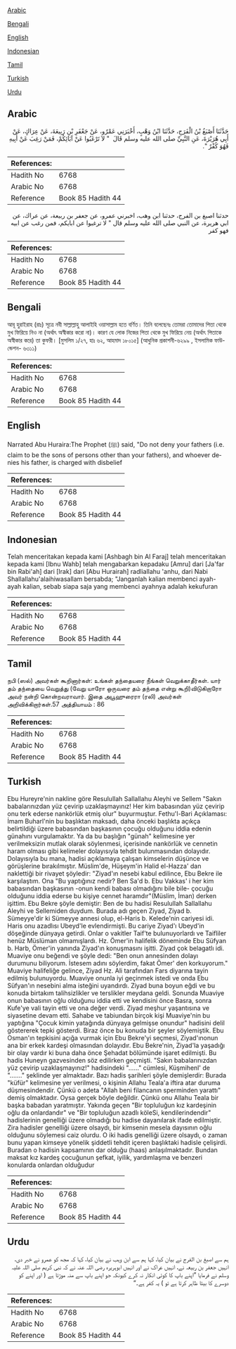 [Arabic](#arabic)

[Bengali](#bengali)

[English](#english)

[Indonesian](#indonesian)

[Tamil](#tamil)

[Turkish](#turkish)

[Urdu](#urdu)

## Arabic


<div dir="rtl" lang="ar" style={{fontSize:'larger',backgroundColor:'#f8f9fa',padding:20}}>
حَدَّثَنَا أَصْبَغُ بْنُ الْفَرَجِ، حَدَّثَنَا ابْنُ وَهْبٍ، أَخْبَرَنِي عَمْرٌو، عَنْ جَعْفَرِ بْنِ رَبِيعَةَ، عَنْ عِرَاكٍ، عَنْ أَبِي هُرَيْرَةَ، عَنِ النَّبِيِّ صلى الله عليه وسلم قَالَ ‏ "‏ لاَ تَرْغَبُوا عَنْ آبَائِكُمْ، فَمَنْ رَغِبَ عَنْ أَبِيهِ فَهُوَ كُفْرٌ ‏"‏‏.‏
</div>
<div style={{backgroundColor:'#f8f9fa',padding:20, marginBottom: 10}}><table> <thead> <tr> <th>References:</th> <th></th> </tr> </thead> <tbody><tr><td>Hadith No</td><td>6768</td></tr><tr><td>Arabic No</td><td>6768</td></tr><tr><td>Reference</td><td>Book 85 Hadith 44</td></tr></tbody></table></div>


<div dir="rtl" lang="ar" style={{fontSize:'larger',backgroundColor:'#f8f9fa',padding:20}}>
حدثنا اصبغ بن الفرج، حدثنا ابن وهب، اخبرني عمرو، عن جعفر بن ربيعة، عن عراك، عن ابي هريرة، عن النبي صلى الله عليه وسلم قال " لا ترغبوا عن ابايكم، فمن رغب عن ابيه فهو كفر
</div>
<div style={{backgroundColor:'#f8f9fa',padding:20, marginBottom: 10}}><table> <thead> <tr> <th>References:</th> <th></th> </tr> </thead> <tbody><tr><td>Hadith No</td><td>6768</td></tr><tr><td>Arabic No</td><td>6768</td></tr><tr><td>Reference</td><td>Book 85 Hadith 44</td></tr></tbody></table></div>

## Bengali


<div dir="ltr" lang="bn" style={{fontSize:'larger',backgroundColor:'#f8f9fa',padding:20}}>
আবূ হুরাইরাহ (রাঃ) সূত্রে নবী সাল্লাল্লাহু আলাইহি ওয়াসাল্লাম হতে বর্ণিত। তিনি বলেছেনঃ তোমরা তোমাদের পিতা থেকে মুখ ফিরিয়ে নিও না (অর্থাৎ অস্বীকার করো না)। কারণ যে লোক নিজের পিতা থেকে মুখ ফিরিয়ে নেয় (অর্থাৎ পিতাকে অস্বীকার করে) তা কুফরী। [মুসলিম ১/২৭, হাঃ ৬২, আহমাদ ১৮০১৫] (আধুনিক প্রকাশনী-৬২৯৯ , ইসলামিক ফাউন্ডেশন- ৬৩১১)
</div>
<div style={{backgroundColor:'#f8f9fa',padding:20, marginBottom: 10}}><table> <thead> <tr> <th>References:</th> <th></th> </tr> </thead> <tbody><tr><td>Hadith No</td><td>6768</td></tr><tr><td>Arabic No</td><td>6768</td></tr><tr><td>Reference</td><td>Book 85 Hadith 44</td></tr></tbody></table></div>

## English


<div dir="ltr" lang="en" style={{fontSize:'larger',backgroundColor:'#f8f9fa',padding:20}}>
Narrated Abu Huraira:The Prophet (ﷺ) said, "Do not deny your fathers (i.e. claim to be the sons of persons other than your fathers), and whoever denies his father, is charged with disbelief
</div>
<div style={{backgroundColor:'#f8f9fa',padding:20, marginBottom: 10}}><table> <thead> <tr> <th>References:</th> <th></th> </tr> </thead> <tbody><tr><td>Hadith No</td><td>6768</td></tr><tr><td>Arabic No</td><td>6768</td></tr><tr><td>Reference</td><td>Book 85 Hadith 44</td></tr></tbody></table></div>

## Indonesian


<div dir="ltr" lang="id" style={{fontSize:'larger',backgroundColor:'#f8f9fa',padding:20}}>
Telah menceritakan kepada kami [Ashbagh bin Al Faraj] telah menceritakan kepada kami [Ibnu Wahb] telah mengabarkan kepadaku [Amru] dari [Ja'far bin Rabi'ah] dari [Irak] dari [Abu Hurairah] radliallahu 'anhu, dari Nabi Shallallahu'alaihiwasallam bersabda; "Janganlah kalian membenci ayah-ayah kalian, sebab siapa saja yang membenci ayahnya adalah kekufuran
</div>
<div style={{backgroundColor:'#f8f9fa',padding:20, marginBottom: 10}}><table> <thead> <tr> <th>References:</th> <th></th> </tr> </thead> <tbody><tr><td>Hadith No</td><td>6768</td></tr><tr><td>Arabic No</td><td>6768</td></tr><tr><td>Reference</td><td>Book 85 Hadith 44</td></tr></tbody></table></div>

## Tamil


<div dir="ltr" lang="ta" style={{fontSize:'larger',backgroundColor:'#f8f9fa',padding:20}}>
நபி (ஸல்) அவர்கள் கூறினார்கள்: உங்கள் தந்தையரை நீங்கள் வெறுக்காதீர்கள். யார் தம் தந்தையை வெறுத்து (வேறு யாரோ ஒருவரை தம் தந்தை என்று கூறி)விடுகிறாரோ அவர் நன்றி கொன்றவராவார். இதை அபூஹுரைரா (ரலி) அவர்கள் அறிவிக்கிறார்கள்.57 அத்தியாயம் : 86
</div>
<div style={{backgroundColor:'#f8f9fa',padding:20, marginBottom: 10}}><table> <thead> <tr> <th>References:</th> <th></th> </tr> </thead> <tbody><tr><td>Hadith No</td><td>6768</td></tr><tr><td>Arabic No</td><td>6768</td></tr><tr><td>Reference</td><td>Book 85 Hadith 44</td></tr></tbody></table></div>

## Turkish


<div dir="ltr" lang="tr" style={{fontSize:'larger',backgroundColor:'#f8f9fa',padding:20}}>
Ebu Hureyre'nin nakline göre Resulullah Sallallahu Aleyhi ve Sellem "Sakın babalarınızdan yüz çevirip uzaklaşmayınız! Her kim babasından yüz çevirip onu terk ederse nankörlük etmiş olur" buyurmuştur. Fethu'l-Bari Açıklaması: İmam Buharl'nin bu başlıktan maksadı, daha önceki başlıkta açıkça belirtildiği üzere babasından başkasının çocuğu olduğunu iddia edenin günahını vurgulamaktır. Ya da bu başlığın "günah" kelimesine yer verilmeksizin mutlak olarak söylenmesi, içerisinde nankörlük ve cennetin haram olması gibi kelimeler dolayısıyla tehdit bulunmasından dolayıdır. Dolayısıyla bu mana, hadisi açıklamaya çalışan kimselerin düşünce ve görüşlerine bırakılmıştır. Müslim'de, Hüşeym'in Halid el-Hazza' dan naklettiği bir rivayet şöyledir: "Ziyad'ın nesebi kabul edilince, Ebu Bekre ile karşılaştım. Ona "Bu yaptığınız nedir? Ben Sa'd b. Ebu Vakkas' i her kim babasından başkasının -onun kendi babası olmadığını bile bile- çocuğu olduğunu iddia ederse bu kişiye cennet haramdır"(Müslim, İman) derken işittim. Ebu Bekre şöyle demiştir: Ben de bu hadisi Resulullah Sallallahu Aleyhi ve Sellemiden duydum. Burada adı geçen Ziyad, Ziyad b. Sümeyye'dir ki Sümeyye annesi olup, el-Haris b. Kelede'nin cariyesi idi. Haris onu azadlısı Ubeyd'le evlendirmişti. Bu cariye Ziyad'ı Ubeyd'in döşeğinde dünyaya getirdi. Onlar o vakitler Taif'te bulunuyorlardı ve Taifliler henüz Müslüman olmamışlardı. Hz. Ömer'in halifelik döneminde Ebu Süfyan b. Harb, Ömer'in yanında Ziyad'ın konuşmasını işitti. Ziyad çok belagatlı idi. Muaviye onu beğendi ve şöyle dedi: "Ben onun annesinden dolayı durumunu biliyorum. İstesem adını söylerdim, fakat Ömer' den korkuyorum." Muaviye halifeliğe gelince, Ziyad Hz. Ali tarafından Fars diyarına tayin edilmiş bulunuyordu. Muaviye onunla iyi geçinmek istedi ve onda Ebu Süfyan'ın nesebini alma isteğini uyandırdı. Ziyad buna boyun eğdi ve bu konuda birtakım talihsizlikler ve terslikler meydana geldi. Sonunda Muaviye onun babasının oğlu olduğunu iddia etti ve kendisini önce Basra, sonra Kufe'ye vali tayin etti ve ona değer verdi. Ziyad meşhur yaşantısına ve siyasetine devam etti. Sahabe ve tabiundan birçok kişi Muaviye'nin bu yaptığına "Çocuk kimin yatağında dünyaya gelmişse onundur" hadisini delil göstererek tepki gösterdi. Biraz önce bu konuda bir şeyler söylemiştik. Ebu Osman'ın tepkisini açığa vurmak için Ebu Bekre'yi seçmesi, Ziyad'ınonun ana bir erkek kardeşi olmasından dolayıdır. Ebu Bekre'nin, Ziyad'la yaşadığı bir olay vardır ki buna daha önce Şehadat bölümünde işaret edilmişti. Bu hadis Huneyn gazvesinden söz edilirken geçmişti. "Sakın babalarınızdan yüz çevirip uzaklaşmayınız!" hadisindeki "......" cümlesi, Küşmihenl' de "......." şeklinde yer almaktadır. Bazı hadis şarihleri şöyle demişlerdir: Burada "küfür" kelimesine yer verilmesi, o kişinin Allahu Teala'a iftira atar duruma düşmesindendir. Çünkü o adeta "Allah beni filancanın sperminden yarattı" demiş olmaktadır. Oysa gerçek böyle değildir. Çünkü onu Allahu Teala bir başka babadan yaratmıştır. Yakında geçen "Bir topluluğun kız kardeşinin oğlu da onlardandır" ve "Bir topluluğun azadlı köleSi, kendilerindendir" hadislerinin genelliği üzere olmadığı bu hadise dayanılarak ifade edilmiştir. Zira hadisler genelliği üzere olsaydı, bir kimsenin mesela dayısının oğlu olduğunu söylemesi caiz olurdu. O iki hadis genelliği üzere olsaydı, o zaman bunu yapan kimseye yönelik şiddetli tehdit içeren başlıktaki hadisle çelişirdi. Buradan o hadisin kapsamının dar olduğu (haas) anlaşılmaktadır. Bundan maksat kız kardeş çocuğunun şefkat, iyilik, yardımlaşma ve benzeri konularda onlardan olduğudur
</div>
<div style={{backgroundColor:'#f8f9fa',padding:20, marginBottom: 10}}><table> <thead> <tr> <th>References:</th> <th></th> </tr> </thead> <tbody><tr><td>Hadith No</td><td>6768</td></tr><tr><td>Arabic No</td><td>6768</td></tr><tr><td>Reference</td><td>Book 85 Hadith 44</td></tr></tbody></table></div>

## Urdu


<div dir="rtl" lang="ur" style={{fontSize:'larger',backgroundColor:'#f8f9fa',padding:20}}>
ہم سے اصبغ بن الفرج نے بیان کیا، کہا ہم سے ابن وہب نے بیان کیا، کہا کہ مجھ کو عمرو نے خبر دی، انہیں جعفر بن ربیعہ نے، انہیں عراک نے اور انہیں ابوہریرہ رضی اللہ عنہ نے کہ نبی کریم صلی اللہ علیہ وسلم نے فرمایا ”اپنے باپ کا کوئی انکار نہ کرے کیونکہ جو اپنے باپ سے منہ موڑتا ہے ( اور اپنے کو دوسرے کا بیٹا ظاہر کرتا ہے تو ) یہ کفر ہے۔“
</div>
<div style={{backgroundColor:'#f8f9fa',padding:20, marginBottom: 10}}><table> <thead> <tr> <th>References:</th> <th></th> </tr> </thead> <tbody><tr><td>Hadith No</td><td>6768</td></tr><tr><td>Arabic No</td><td>6768</td></tr><tr><td>Reference</td><td>Book 85 Hadith 44</td></tr></tbody></table></div>